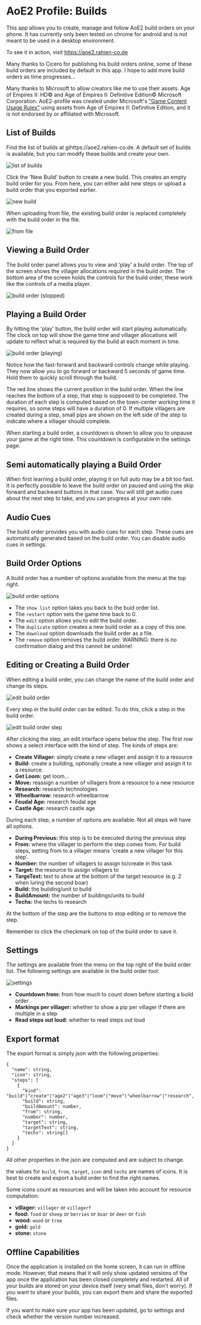 # AoE2 Profile: Builds

This app allows you to create, manage and follow AoE2 build orders on your phone.
It has currently only been tested on chrome for android and is not meant to be used in a desktop environment.

To see it in action, visit https://aoe2.rahien-co.de

Many thanks to Cicero for publishing his build orders online, some of these build orders are included by default in this app. I hope to add more build orders as time progresses...

Many thanks to Microsoft to allow creators like me to use their assets. Age of Empires II: HD© and Age of Empires II: Definitive Edition© Microsoft Corporation. AoE2-profile was created under Microsoft's ["Game Content Usage Rules"](https://www.xbox.com/en-US/developers/rules) using assets from Age of Empires II: Definitive Edition, and it is not endorsed by or affiliated with Microsoft.

## List of Builds

Find the list of builds at gihttps://aoe2.rahien-co.de. A default set of builds is available, but you can modify these builds and create your own.

![list of builds](docs/build-order-list.png)

Click the 'New Build' button to create a new build. This creates an empty build order for you. From here, you can either add new steps or upload a build order that you exported earlier.

![new build](docs/new-build.png)

When uploading from file, the existing build order is replaced completely with the build order in the file.

![from file](docs/from-file.png)

## Viewing a Build Order

The build order panel allows you to view and 'play' a build order. The top of the screen shows the villager allocations required in the build order. The bottom area of the screen holds the controls for the build order, these work like the controls of a media player.

![build order (stopped)](docs/build-order-stopped.png)

## Playing a Build Order

By hitting the 'play' button, the build order will start playing automatically. The clock on top will show the game time and villager allocations will update to reflect what is required by the build at each moment in time.

![build order (playing)](docs/build-order-playing.png)

Notice how the fast-forward and backward controls change while playing. They now allow you to go forward or backward 5 seconds of game time. Hold them to quickly scroll through the build.

The red line shows the current position in the build order. When the line reaches the bottom of a step, that step is supposed to be completed. The duration of each step is computed based on the town-center working time it requires, so some steps will have a duration of 0. If multiple villagers are created during a step, small pips are shown on the left side of the step to indicate where a villager should complete.

When starting a build order, a countdown is shown to allow you to unpause your game at the right time. This countdown is configurable in the settings page.

## Semi automatically playing a Build Order

When first learning a build order, playing it on full auto may be a bit too fast. It is perfectly possible to leave the build order on paused and using the skip forward and backward buttons in that case. You will still get audio cues about the next step to take, and you can progress at your own rate.

## Audio Cues

The build order provides you with audio cues for each step. These cues are automatically generated based on the build order. You can disable audio cues in settings.

## Build Order Options

A build order has a number of options available from the menu at the top right.

![build order options](docs/build-order-options.png)

- The `show list` option takes you back to the buid order list.
- The `restart` option sets the game time back to 0.
- The `edit` option allows you to edit the build order.
- The `duplicate` option creates a new build order as a copy of this one.
- The `download` option downloads the build order as a file.
- The `remove` option removes the build order. WARNING: there is no confirmation dialog and this cannot be undone!

## Editing or Creating a Build Order

When editing a build order, you can change the name of the build order and change its steps.

![edit build order](docs/edit-build-order.png)

Every step in the build order can be edited. To do this, click a step in the build order.

![edit build order step](docs/edit-build-order-step.png)

After clicking the step, an edit interface opens below the step. The first row shows a select interface with the kind of step. The kinds of steps are:

- **Create Villager:** simply create a new villager and assign it to a resource
- **Build:** create a building, optionally create a new villager and assign it to a resource.
- **Get Loom:** get loom...
- **Move:** reassign a number of villagers from a resource to a new resource
- **Research:** research technologies
- **Wheelbarrow:** research wheelbarrow
- **Feudal Age:** research feudal age
- **Castle Age:** research castle age

During each step, a number of options are available. Not all steps will have all options.

- **During Previous:** this step is to be executed during the previous step
- **From:** where the villager to perform the step comes from. For build steps, setting from to a villager means 'create a new villager for this step'.
- **Number:** the number of villagers to assign to/create in this task
- **Target:** the resource to assign villagers to
- **TargeText:** text to show at the bottom of the target resource (e.g. 2 when luring the second boar)
- **Build:** the building/unit to build
- **BuildAmount:** the number of buildings/units to build
- **Techs:** the techs to research

At the bottom of the step are the buttons to stop editing or to remove the step.

Remember to click the checkmark on top of the build order to save it.

## Settings

The settings are available from the menu on the top right of the build order list. The following settings are available in the build order tool:

![settings](docs/settings.png)

- **Countdown from:** from how much to count down before starting a build order
- **Markings per villager:** whether to show a pip per villager if there are multiple in a step
- **Read steps out loud:** whether to read steps out loud

## Export format

The export format is simply json with the following properties:

```
{
  "name": string,
  "icon": string,
  "steps": [
    {
      "kind": "build"|"create"|"age2"|"age3"|"loom"|"move"|"wheelbarrow"|"research",
      "build": string,
      "buildAmount": number,
      "from": string,
      "number": number,
      "target": string,
      "targetText": string,
      "techs": string[]
    }
  ]
}
```

All other properties in the json are computed and are subject to change.

the values for `build`, `from`, `target`, `icon` and `techs` are names of icons. It is best to create and export a build order to find the right names.

Some icons count as resources and will be taken into account for resource computation:

- **villager:** `villager` or `villagerf`
- **food:** `food` or `sheep` or `berries` or `boar` or `deer` or `fish`
- **wood:** `wood` or `tree`
- **gold:** `gold`
- **stone:** `stone`

## Offline Capabilities

Once the application is installed on the home screen, it can run in offline mode. However, that means that it will only show updated versions of the app once the application has been closed completely and restarted.
All of your builds are stored on your device itself (very small files, don't worry). If you want to share your builds, you can export them and share the exported files.

If you want to make sure your app has been updated, go to settings and check whether the version number increased.
